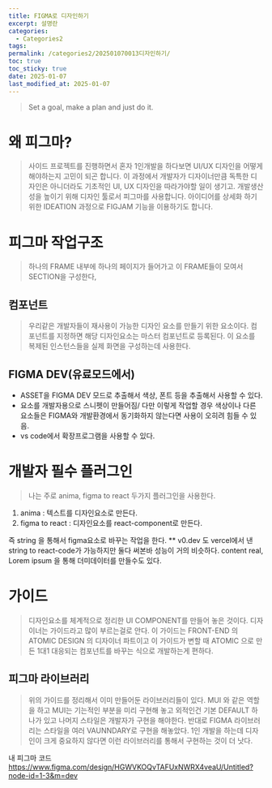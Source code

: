 ```yaml
---
title: FIGMA로 디자인하기
excerpt: 설명란
categories:
  - Categories2
tags: 
permalink: /categories2/202501070013디자인하기/
toc: true
toc_sticky: true
date: 2025-01-07
last_modified_at: 2025-01-07
---
```

> Set a goal, make a plan and just do it.

# 왜 피그마?
> 사이드 프로젝트를 진행하면서 혼자 1인개발을 하다보면 UI/UX 디자인을 어떻게 해야하는지 고민이 되곤 합니다. 이 과정에서 개발자가 디자이너만큼 독특한 디자인은 아니더라도 기초적인 UI, UX 디자인을 따라가야할 일이 생기고. 개발생산성을 높이기 위해 디자인 툴로서 피그마를 사용합니다.
>  아이디어를 상세화 하기위한 IDEATION 과정으로 FIGJAM 기능을 이용하기도 합니다.



# 피그마 작업구조
> 하나의 FRAME 내부에 하나의 페이지가 들어가고 이 FRAME들이 모여서 SECTION을 구성한다,

## 컴포넌트
> 우리같은 개발자들이 재사용이 가능한 디자인 요소를 만들기 위한 요소이다. 컴포넌트를 지정하면 해당 디자인요소는 마스터 컴포넌트로 등록된다. 이 요소를 복제된 인스턴스들을 실제 화면을 구성하는데 사용한다. 


## FIGMA DEV(유료모드에서)
- ASSET을 FIGMA DEV 모드로 추출해서 색상, 폰트 등을 추출해서 사용할 수 있다.
- 요소를 개발자용으로 스니펫이 만들어짐/ 다만 이렇게 작업할 경우 색상이나 다른 요소들은 FIGMA와 개발환경에서 동기화하지 않는다면 사용이 오히려 힘들 수 있음.
- vs code에서 확장프로그램을 사용할 수 있다.



# 개발자 필수 플러그인
> 나는 주로 anima, figma to react 두가지 플러그인을 사용한다.
1. anima : 텍스트를 디자인요소로 만든다.
2. figma to react : 디자인요소를 react-component로 만든다.


즉 string 을 통해서 figma요소로 바꾸는 작업을 한다.
** v0.dev 도 vercel에서 낸 string to react-code가 가능하지만 둘다 써본바 성능이 거의 비슷하다.
content real, Lorem ipsum 을 통해 더미데이터를 만들수도 있다.



# 가이드
> 디자인요소를 체계적으로 정리한 UI COMPONENT를 만들어 놓은 것이다. 디자이너는 가이드라고 많이 부르는걸로 안다. 이 가이드는 FRONT-END 의 ATOMIC DESIGN 의 디자이너 파트이고 이 가이드가 변할 때 ATOMIC 으로 만든 1대1 대응되는 컴포넌트를 바꾸는 식으로 개발하는게 편하다.

## 피그마 라이브러리
> 위의 가이드를 정리해서 이미 만들어둔 라이브러리들이 있다. MUI 와 같은 역할을 하고 MUI는 기는적인 부분을 미리 구현해 놓고 외적인건 기본 DEFAULT 하나가 있고 나머지 스타일은 개발자가 구현을 해야한다. 
> 반대로 FIGMA 라이브러리는 스타일을 여러 VAUNNDARY로 구현을 해놓았다. 1인 개발을 하는데 디자인이 크게 중요하지 않다면 이런 라이브러리를 통해서 구현하는 것이 더 낫다.


내 피그마 코드
https://www.figma.com/design/HGWVKOQvTAFUxNWRX4veaU/Untitled?node-id=1-3&m=dev
